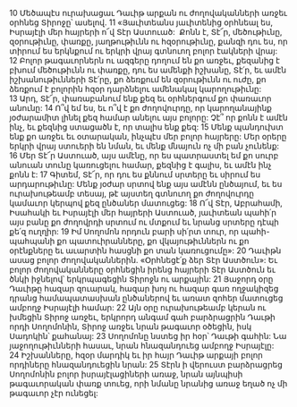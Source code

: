10 Մեծապէս ուրախացաւ Դաւիթ արքան ու ժողովականների առջեւ օրհնեց Տիրոջը՝ ասելով.
11 «Յաւիտեանս յաւիտենից օրհնեալ ես, Իսրայէլի մեր հայրերի ո՜վ Տէր Աստուած:  Քոնն է, Տէ՜ր, մեծութիւնը, զօրութիւնը, փառքը, յաղթութիւնն ու հզօրութիւնը, քանզի դու ես, որ տիրում ես երկնքում ու երկրի վրայ գտնուող բոլոր էակների վրայ: 12 Բոլոր թագաւորներն ու ազգերը դողում են քո առջեւ, քեզանից է բխում մեծութիւնն ու փառքը, դու ես ամենքի իշխանը, Տէ՛ր, եւ ամէն իշխանութիւնների Տէ՛րը, քո ձեռքում են զօրութիւնն ու ուժը, քո ձեռքում է բոլորին հզօր դարձնելու ամենակալ կարողութիւնը: 13 Արդ, Տէ՜ր, փառաբանում ենք քեզ եւ օրհներգում քո փառաւոր անունը: 14 Ո՞վ եմ ես, եւ ո՞վ է քո ժողովուրդը, որ կարողանայինք յօժարամիտ լինել քեզ համար անելու այս բոլորը: Չէ՞ որ քոնն է ամէն ինչ, եւ քեզնից ստացածն է, որ տալիս ենք քեզ: 15 Մենք պանդուխտ ենք քո առջեւ եւ օտարական, ինչպէս մեր բոլոր հայրերը: Մեր օրերը երկրի վրայ ստուերի են նման, եւ մենք մնայուն ոչ մի բան չունենք: 16 Մեր Տէ՜ր Աստուած, այս ամէնը, որ ես պատրաստել եմ քո սուրբ անուան տունը կառուցելու համար, քեզնից է գալիս, եւ ամէն ինչ քոնն է: 17 Գիտեմ, Տէ՜ր, որ դու ես քննում սրտերը եւ սիրում ես արդարութիւնը: Մենք յօժար սրտով ենք այս ամէնն ընծայում, եւ ես ուրախութեամբ տեսայ, թէ այստեղ գտնուող քո ժողովուրդը կամաւոր կերպով քեզ ընծաներ մատուցեց: 18 Ո՜վ Տէր, Աբրահամի, Իսահակի եւ Իսրայէլի մեր հայրերի Աստուած, յաւիտեան պահի՛ր այս բանը քո ժողովրդի սրտում ու մտքում եւ նրանց սրտերը դէպի քե՛զ ուղղիր: 19 Իմ Սողոմոն որդուն բարի սի՛րտ տուր, որ պահի-պահպանի քո պատուիրանները, քո վկայութիւններն ու քո օրէնքները եւ աւարտին հասցնի քո տան կառուցումը»:
20 Դաւիթն ասաց բոլոր ժողովականներին. «Օրհնեցէ՛ք ձեր Տէր Աստծուն»: Եւ բոլոր ժողովականները օրհնեցին իրենց հայրերի Տէր Աստծուն եւ ծնկի իջնելով՝ երկրպագեցին Տիրոջն ու արքային: 21 Յաջորդ օրը Դաւիթը հազար զուարակ, հազար խոյ ու հազար գառ ողջակիզեց դրանց համապատասխան ընծաներով եւ առատ զոհեր մատուցեց ամբողջ Իսրայէլի համար: 22 Այն օրը ուրախութեամբ կերան ու խմեցին Տիրոջ առջեւ, երկրորդ անգամ գահ բարձրացրին Դաւթի որդի Սողոմոնին, Տիրոջ առջեւ նրան թագաւոր օծեցին, իսկ Սադոկին՝ քահանայ: 23 Սողոմոնը նստեց իր հօր՝ Դաւթի գահին: Նա յաջողութիւնների հասաւ, նրան հնազանդուեց ամբողջ Իսրայէլը: 24 Իշխանները, հզօր մարդիկ եւ իր հայր Դաւիթ արքայի բոլոր որդիները հնազանդուեցին նրան: 25 Տէրն ի վերուստ բարձրացրեց Սողոմոնին բոլոր իսրայէլացիների առաջ, նրան այնպիսի թագաւորական փառք տուեց, որի նմանը նրանից առաջ եղած ոչ մի թագաւոր չէր ունեցել:
